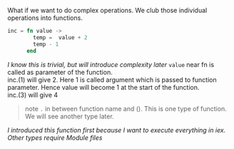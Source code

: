 What if we want to do complex operations. We club those individual operations into functions.
```elixir
inc = fn value ->
        temp =  value + 2
        temp - 1
      end
```
_I know this is trivial, but will introduce complexity later_
`value` near fn is called as parameter of the function.  
inc.(1) will give 2. Here 1 is called argument which is passed to function parameter. Hence value will become 1 at the start of the function.  
inc.(3) will give 4
> note `.` in between function name and (). This is one type of function. We will see another type later.  

_I introduced this function first because I want to execute everything in iex. Other types require Module files_
